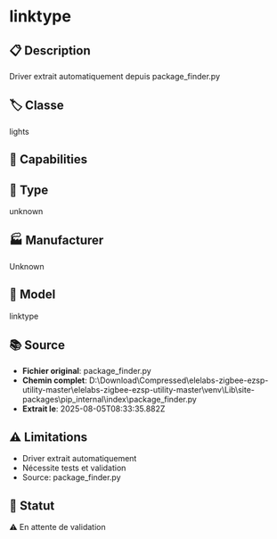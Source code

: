 # linktype

## 📋 Description
Driver extrait automatiquement depuis package_finder.py

## 🏷️ Classe
lights

## 🔧 Capabilities


## 📡 Type
unknown

## 🏭 Manufacturer
Unknown

## 📱 Model
linktype

## 📚 Source
- **Fichier original**: package_finder.py
- **Chemin complet**: D:\Download\Compressed\elelabs-zigbee-ezsp-utility-master\elelabs-zigbee-ezsp-utility-master\venv\Lib\site-packages\pip\_internal\index\package_finder.py
- **Extrait le**: 2025-08-05T08:33:35.882Z

## ⚠️ Limitations
- Driver extrait automatiquement
- Nécessite tests et validation
- Source: package_finder.py

## 🚀 Statut
⚠️ En attente de validation
